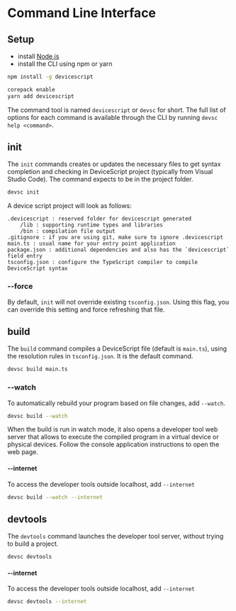 # Command Line Interface

## Setup

-   install [Node.js](https://nodejs.org/en/download/)
-   install the CLI using npm or yarn

```bash
npm install -g devicescript
```

```bash
corepack enable
yarn add devicescript
```

The command tool is named `devicescript` or `devsc` for short.
The full list of options for each command is available through the CLI by running `devsc help <command>`.


## init

The `init` commands creates or updates the necessary files to get syntax completion
and checking in DeviceScript project (typically from Visual Studio Code). The command expects to be in the project folder.

```bash
devsc init
```

A device script project will look as follows:

```
.devicescript : reserved folder for devicescript generated
    /lib : supporting runtime types and libraries
    /bin : compilation file output
.gitignore : if you are using git, make sure to ignore .devicescript
main.ts : usual name for your entry point application
package.json : additional dependencies and also has the `devicescript` field entry
tsconfig.json : configure the TypeScript compiler to compile DeviceScript syntax
```

### --force

By default, `init` will not override existing `tsconfig.json`. Using this flag, you can override this setting
and force refreshing that file.

## build

The `build` command compiles a DeviceScript file (default is `main.ts`), using the resolution rules in `tsconfig.json`. It is the default command.

```bash
devsc build main.ts
```

### --watch

To automatically rebuild your program based on file changes,
add `--watch`.

```bash
devsc build --watch
```

When the build is run in watch mode, it also opens a developer tool web server that allows
to execute the compiled program in a virtual device or physical devices. Follow the console
application instructions to open the web page.

#### --internet

To access the developer tools outside localhost, add `--internet`

```bash
devsc build --watch --internet
```

## devtools

The `devtools` command launches the developer tool server, without trying to build a project.

```bash
devsc devtools
```

#### --internet

To access the developer tools outside localhost, add `--internet`

```bash
devsc devtools --internet
```
